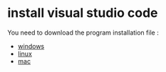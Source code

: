 # install visual studio code

You need to download the program installation file :
- [windows](https://code.visualstudio.com/sha/download?build=stable&os=win32-x64-user)
- [linux](https://code.visualstudio.com/sha/download?build=stable&os=linux-deb-x64)
- [mac](https://code.visualstudio.com/sha/download?build=stable&os=darwin-universal)

